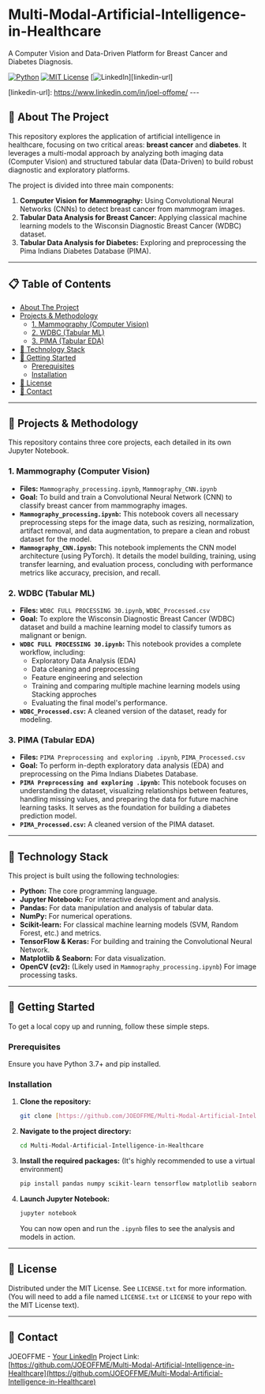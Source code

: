 # Multi-Modal-Artificial-Intelligence-in-Healthcare

A Computer Vision and Data-Driven Platform for Breast Cancer and Diabetes Diagnosis.

[![Python][python-shield]](#)
[![MIT License][license-shield]][license-url]
[![LinkedIn][linkedin-shield]][linkedin-url]

[python-shield]: https://img.shields.io/badge/Python-3.9+-blue?logo=python&logoColor=white
[license-shield]: https://img.shields.io/github/license/JOEOFFME/Multi-Modal-Artificial-Intelligence-in-Healthcare?style=flat
[license-url]: https://github.com/JOEOFFME/Multi-Modal-Artificial-Intelligence-in-Healthcare/blob/main/LICENSE
[linkedin-shield]: https://img.shields.io/badge/LinkedIn-Contact-blue?style=flat&logo=linkedin
[linkedin-url]: https://www.linkedin.com/in/joel-offome/ ---

## 🚀 About The Project

This repository explores the application of artificial intelligence in healthcare, focusing on two critical areas: **breast cancer** and **diabetes**. It leverages a multi-modal approach by analyzing both imaging data (Computer Vision) and structured tabular data (Data-Driven) to build robust diagnostic and exploratory platforms.

The project is divided into three main components:
1.  **Computer Vision for Mammography:** Using Convolutional Neural Networks (CNNs) to detect breast cancer from mammogram images.
2.  **Tabular Data Analysis for Breast Cancer:** Applying classical machine learning models to the Wisconsin Diagnostic Breast Cancer (WDBC) dataset.
3.  **Tabular Data Analysis for Diabetes:** Exploring and preprocessing the Pima Indians Diabetes Database (PIMA).

---

## 📋 Table of Contents

- [About The Project](#-about-the-project)
- [Projects & Methodology](#-projects--methodology)
  - [1. Mammography (Computer Vision)](#1-mammography-computer-vision)
  - [2. WDBC (Tabular ML)](#2-wdbc-tabular-ml)
  - [3. PIMA (Tabular EDA)](#3-pima-tabular-eda)
- [🔧 Technology Stack](#-technology-stack)
- [🏁 Getting Started](#-getting-started)
  - [Prerequisites](#prerequisites)
  - [Installation](#installation)
- [📄 License](#-license)
- [📧 Contact](#-contact)

---

## 🔬 Projects & Methodology

This repository contains three core projects, each detailed in its own Jupyter Notebook.

### 1. Mammography (Computer Vision)
- **Files:** `Mammography_processing.ipynb`, `Mammography_CNN.ipynb`
- **Goal:** To build and train a Convolutional Neural Network (CNN) to classify breast cancer from mammography images.
- **`Mammography_processing.ipynb`:** This notebook covers all necessary preprocessing steps for the image data, such as resizing, normalization, artifact removal, and data augmentation, to prepare a clean and robust dataset for the model.
- **`Mammography_CNN.ipynb`:** This notebook implements the CNN model architecture (using PyTorch). It details the model building, training, using transfer learning, and evaluation process, concluding with performance metrics like accuracy, precision, and recall.

### 2. WDBC (Tabular ML)
- **Files:** `WDBC FULL PROCESSING 30.ipynb`, `WDBC_Processed.csv`
- **Goal:** To explore the Wisconsin Diagnostic Breast Cancer (WDBC) dataset and build a machine learning model to classify tumors as malignant or benign.
- **`WDBC FULL PROCESSING 30.ipynb`:** This notebook provides a complete workflow, including:
    - Exploratory Data Analysis (EDA)
    - Data cleaning and preprocessing
    - Feature engineering and selection
    - Training and comparing multiple machine learning models using Stacking approches
    - Evaluating the final model's performance.
- **`WDBC_Processed.csv`:** A cleaned version of the dataset, ready for modeling.

### 3. PIMA (Tabular EDA)
- **Files:** `PIMA Preprocessing and exploring .ipynb`, `PIMA_Processed.csv`
- **Goal:** To perform in-depth exploratory data analysis (EDA) and preprocessing on the Pima Indians Diabetes Database.
- **`PIMA Preprocessing and exploring .ipynb`:** This notebook focuses on understanding the dataset, visualizing relationships between features, handling missing values, and preparing the data for future machine learning tasks. It serves as the foundation for building a diabetes prediction model.
- **`PIMA_Processed.csv`:** A cleaned version of the PIMA dataset.

---

## 🔧 Technology Stack

This project is built using the following technologies:

- **Python:** The core programming language.
- **Jupyter Notebook:** For interactive development and analysis.
- **Pandas:** For data manipulation and analysis of tabular data.
- **NumPy:** For numerical operations.
- **Scikit-learn:** For classical machine learning models (SVM, Random Forest, etc.) and metrics.
- **TensorFlow & Keras:** For building and training the Convolutional Neural Network.
- **Matplotlib & Seaborn:** For data visualization.
- **OpenCV (cv2):** (Likely used in `Mammography_processing.ipynb`) For image processing tasks.

---

## 🏁 Getting Started

To get a local copy up and running, follow these simple steps.

### Prerequisites

Ensure you have Python 3.7+ and pip installed.

### Installation

1.  **Clone the repository:**
    ```sh
    git clone [https://github.com/JOEOFFME/Multi-Modal-Artificial-Intelligence-in-Healthcare.git](https://github.com/JOEOFFME/Multi-Modal-Artificial-Intelligence-in-Healthcare.git)
    ```

2.  **Navigate to the project directory:**
    ```sh
    cd Multi-Modal-Artificial-Intelligence-in-Healthcare
    ```

3.  **Install the required packages:**
    (It's highly recommended to use a virtual environment)
    ```sh
    pip install pandas numpy scikit-learn tensorflow matplotlib seaborn jupyter opencv-python
    ```

4.  **Launch Jupyter Notebook:**
    ```sh
    jupyter notebook
    ```
    You can now open and run the `.ipynb` files to see the analysis and models in action.

---

## 📄 License

Distributed under the MIT License. See `LICENSE.txt` for more information. (You will need to add a file named `LICENSE.txt` or `LICENSE` to your repo with the MIT License text).

---

## 📧 Contact

JOEOFFME - [Your LinkedIn](https://www.linkedin.com/in/joel-offome/) Project Link: [https://github.com/JOEOFFME/Multi-Modal-Artificial-Intelligence-in-Healthcare](https://github.com/JOEOFFME/Multi-Modal-Artificial-Intelligence-in-Healthcare)
